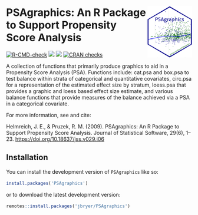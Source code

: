 
<!-- README.md is generated from README.Rmd. Please edit that file -->

# <img src="man/figures/PSAgraphics.png" align="right" width="120" align="right" /> PSAgraphics: An R Package to Support Propensity Score Analysis

<!-- badges: start -->

[![R-CMD-check](https://github.com/jbryer/PSAgraphics/actions/workflows/R-CMD-check.yaml/badge.svg)](https://github.com/jbryer/PSAgraphics/actions/workflows/R-CMD-check.yaml)
[![](https://img.shields.io/badge/devel%20version-2.1.2-blue.svg)](https://github.com/jbryer/PSAgraphics)
[![](https://www.r-pkg.org/badges/version/PSAgraphics)](https://cran.r-project.org/package=PSAgraphics)
[![CRAN
checks](https://badges.cranchecks.info/summary/PSAgraphics.svg)](https://cran.r-project.org/web/checks/check_results_PSAgraphics.html)
<!-- badges: end -->

A collection of functions that primarily produce graphics to aid in a
Propensity Score Analysis (PSA). Functions include: cat.psa and box.psa
to test balance within strata of categorical and quantitative
covariates, circ.psa for a representation of the estimated effect size
by stratum, loess.psa that provides a graphic and loess based effect
size estimate, and various balance functions that provide measures of
the balance achieved via a PSA in a categorical covariate.

For more information, see and cite:

Helmreich, J. E., & Pruzek, R. M. (2009). PSAgraphics: An R Package to
Support Propensity Score Analysis. Journal of Statistical Software,
29(6), 1–23. <https://doi.org/10.18637/jss.v029.i06>

## Installation

You can install the development version of `PSAgraphics` like so:

``` r
install.packages('PSAgraphics')
```

or to download the latest development version:

``` r
remotes::install.packages('jbryer/PSAgraphics')
```
